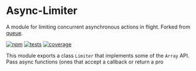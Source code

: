# Async-Limiter

A module for limiting concurrent asynchronous actions in flight. Forked from [queue](https://github.com/jessetane/queue).

[![npm](http://img.shields.io/npm/v/async-limiter.svg?style=flat-square)](http://www.npmjs.org/async-limiter)
[![tests](https://img.shields.io/travis/STRML/async-limiter.svg?style=flat-square&branch=master)](https://travis-ci.org/STRML/async-limiter)
[![coverage](https://img.shields.io/coveralls/STRML/async-limiter.svg?style=flat-square&branch=master)](https://coveralls.io/r/STRML/async-limiter)

This module exports a class `Limiter` that implements some of the `Array` API.
Pass async functions (ones that accept a callback or return a pro